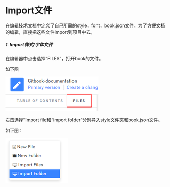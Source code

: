 # Import文件

在编辑技术文档中定义了自己所需的style，font，book.json文件。为了方便文档的编辑，直接把这些文件import到项目中去。

##### 1. Import样式/字体文件

在编辑器中点击选择“FILES”，打开book的文件。

如下图

![](/assets/import3.png)

右击选择“Import file和“Import folder”分别导入style文件夹和book.json文件。

如下图：

![](/assets/import4.png)

